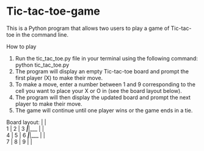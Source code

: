 # Tic-tac-toe-game
This is a Python program that allows two users to play a game of Tic-tac-toe in the command line.

How to play
1. Run the tic_tac_toe.py file in your terminal using the following command: python tic_tac_toe.py
2. The program will display an empty Tic-tac-toe board and prompt the first player (X) to make their move.
3. To make a move, enter a number between 1 and 9 corresponding to the cell you want to place your X or O in (see the board layout below).
4. The program will then display the updated board and prompt the next player to make their move.
5. The game will continue until one player wins or the game ends in a tie.

Board layout:
   |   |   
 1 | 2 | 3 
___|___|___
   |   |   
 4 | 5 | 6 
___|___|___
   |   |   
 7 | 8 | 9 
   |   |   
